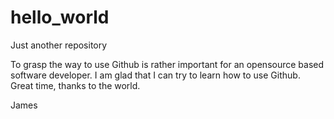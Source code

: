 # hello_world
Just another repository

To grasp the way to use Github is rather important for an opensource based software developer.
I am glad that I can try to learn how to use Github.
Great time, thanks to the world.

James
